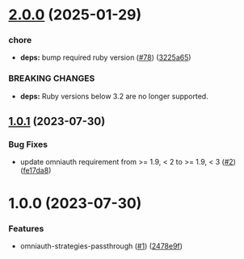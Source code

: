# [2.0.0](https://github.com/benmelz/omniauth-strategies-passthrough/compare/v1.0.1...v2.0.0) (2025-01-29)


### chore

* **deps:** bump required ruby version ([#78](https://github.com/benmelz/omniauth-strategies-passthrough/issues/78)) ([3225a65](https://github.com/benmelz/omniauth-strategies-passthrough/commit/3225a650d5f3929f37e39cc41c86362a281a8eeb))


### BREAKING CHANGES

* **deps:** Ruby versions below 3.2 are no longer supported.

## [1.0.1](https://github.com/benmelz/omniauth-strategies-passthrough/compare/v1.0.0...v1.0.1) (2023-07-30)


### Bug Fixes

* update omniauth requirement from >= 1.9, < 2 to >= 1.9, < 3 ([#2](https://github.com/benmelz/omniauth-strategies-passthrough/issues/2)) ([fe17da8](https://github.com/benmelz/omniauth-strategies-passthrough/commit/fe17da8c49e4cbd850804e375e4cbba0cdeb0255))

# 1.0.0 (2023-07-30)


### Features

* omniauth-strategies-passthrough ([#1](https://github.com/benmelz/omniauth-strategies-passthrough/issues/1)) ([2478e9f](https://github.com/benmelz/omniauth-strategies-passthrough/commit/2478e9f4d46bb97bc063163ebb326ec5d10ff816))
